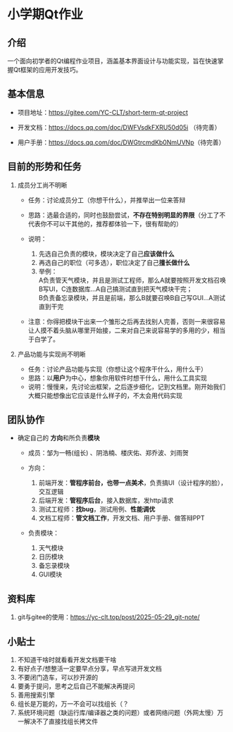 # 小学期Qt作业

## 介绍

一个面向初学者的Qt编程作业项目，涵盖基本界面设计与功能实现，旨在快速掌握Qt框架的应用开发技巧。

## 基本信息

- 项目地址：<https://gitee.com/YC-CLT/short-term-qt-project>

- 开发文档：<https://docs.qq.com/doc/DWFVsdkFXRU50d05i> （待完善）

- 用户手册：<https://docs.qq.com/doc/DWGtrcmdKb0NmUVNp>（待完善）

## 目前的形势和任务

1. 成员分工尚不明晰  

   - 任务：讨论成员分工（你想干什么），并推举出一位来答辩
   - 思路：选最合适的，同时也鼓励尝试，**不存在特别明显的界限**（分工了不代表你不可以干其他的，推荐都体验一下，很有帮助的）
   - 说明：
      1. 先选自己负责的模块，模块决定了自己**应该做什么**
      2. 再选自己的职位（可多选），职位决定了自己**擅长做什么**
      3. 举例：  
	    A负责管天气模块，并且是测试工程师，那么A就要按照开发文档召唤B写UI，C连数据库...A自己搞测试直到把天气模块干完；  
	    B负责备忘录模块，并且是前端，那么B就要召唤B自己写GUI...A测试直到干完  

   - 注意：你得把模块干出来一个雏形之后再去找别人完善，否则一来很容易让人摸不着头脑从哪里开始接，二来对自己来说容易学的多用的少，相当于白学了。

2. 产品功能与实现尚不明晰

    - 任务：讨论产品功能与实现（你想让这个程序干什么，用什么干）
    - 思路：以**用户**为中心，想象你用软件时想干什么，用什么工具实现
    - 说明：慢慢来，先讨论出框架，之后逐步细化，记到文档里。刚开始我们大概只能想像出它应该是什么样子的，不太会用代码实现

## 团队协作

- 确定自己的 **方向**和所负责**模块**

  - 成员：邹为一畅(组长) 、阴浩楠、楼庆佑、郑乔波、刘雨贺

  - 方向：
    1. 前端开发：**管程序前台，也带一点美术**，负责搞UI（设计程序的脸），交互逻辑
    2. 后端开发：**管程序后台**，接入数据库，发http请求
    3. 测试工程师：**找bug**，测试用例、**性能调优**
    4. 文档工程师：**管文档工作**，开发文档、用户手册、做答辩PPT

  - 负责模块：
    1. 天气模块  
    2. 日历模块  
    3. 备忘录模块  
    4. GUI模块  

## 资料库

1. git与gitee的使用：<https://yc-clt.top/post/2025-05-29_git-note/>

## 小贴士

1. 不知道干啥时就看看开发文档要干啥
2. 有好点子/想整活一定要早点分享，早点写进开发文档
3. 不要闭门造车，可以抄开源的
4. 要勇于提问，思考之后自己不能解决再提问
5. 善用搜索引擎
6. 组长是万能的，万一不会可以找组长（？
7. 系统环境问题（缺运行库/编译器之类的问题）或者网络问题（外网太慢）万一解决不了直接找组长拷文件
